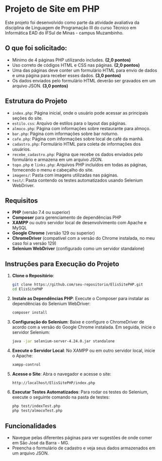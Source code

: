 
# Projeto de Site em PHP

Este projeto foi desenvolvido como parte da atividade avaliativa da disciplina de Linguagem de Programação III do curso Técnico em Informática EAD do IFSul de Minas - campus Muzambinho.

## O que foi solicitado:

- Mínimo de 4 páginas PHP utilizando includes. **(2,0 pontos)**
- Uso correto de códigos HTML e CSS nas páginas. **(2,0 pontos)**
- Uma das páginas deve conter um formulário HTML para envio de dados e uma página para receber esses dados. **(3,0 pontos)**
- Os dados enviados pelo formulário HTML deverão ser gravados em um arquivo JSON. **(3,0 pontos)**

## Estrutura do Projeto

- `index.php`: Página inicial, onde o usuário pode acessar as principais seções do site.
- `estilo.css`: Arquivo de estilos para o layout das páginas.
- `almoco.php`: Página com informações sobre restaurante para almoço.
- `bar.php`: Página com informações sobre bar noturno.
- `cafe.php`: Página com informações sobre local de café da manhã.
- `cadastro.php`: Formulário HTML para coleta de informações dos usuários.
- `recebe_cadastro.php`: Página que recebe os dados enviados pelo formulário e armazena em um arquivo JSON.
- `topo.php` e `links.php`: Arquivos PHP incluídos em todas as páginas, fornecendo o menu e cabeçalho do site.
- `imagens/`: Pasta com imagens utilizadas nas páginas.
- `test/`: Pasta contendo os testes automatizados usando Selenium WebDriver.

## Requisitos

- **PHP** (versão 7.4 ou superior)
- **Composer** para gerenciamento de dependências PHP
- **XAMPP** ou outro servidor local de desenvolvimento com Apache e MySQL
- **Google Chrome** (versão 129 ou superior)
- **ChromeDriver** (compatível com a versão do Chrome instalada, no meu caso foi a versão 129)
- **Selenium WebDriver** (configurado como um servidor standalone)
  
## Instruções para Execução do Projeto

1. **Clone o Repositório**:
   ```bash
   git clone https://github.com/seu-repositorio/ElisSitePHP.git
   cd ElisSitePHP
   ```

2. **Instale as Dependências PHP**:
   Execute o Composer para instalar as dependências do Selenium WebDriver:
   ```bash
   composer install
   ```

3. **Configuração do Selenium**:
   Baixe e configure o ChromeDriver de acordo com a versão do Google Chrome instalada. Em seguida, inicie o servidor Selenium:
   ```bash
   java -jar selenium-server-4.24.0.jar standalone
   ```

4. **Execute o Servidor Local**:
   No XAMPP ou em outro servidor local, inicie o Apache:
   ```bash
   xampp-control
   ```

5. **Acesse o Site**:
   Abra o navegador e acesse o site:
   ```bash
   http://localhost/ElisSitePHP/index.php
   ```

6. **Executar Testes Automatizados**:
   Para rodar os testes do Selenium, execute o seguinte comando na pasta de testes:
   ```bash
   php test/indexTest.php
   php test/almocoTest.php
   ```

## Funcionalidades

- Navegue pelas diferentes páginas para ver sugestões de onde comer em São José da Barra - MG.
- Preencha o formulário de cadastro e veja seus dados armazenados em um arquivo JSON.
